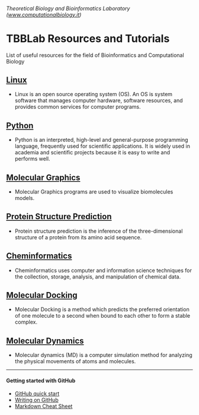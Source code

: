 ###### Theoretical Biology and Bioinformatics Laboratory (www.computationalbiology.it)

# TBBLab Resources and Tutorials

List of useful resources for the field of Bioinformatics and Computational Biology 



## [Linux](https://github.com/fpolticelli/tbblab_repository/blob/main/linux.md)
- Linux is an open source operating system (OS). An OS is system software that manages computer hardware, software resources, and provides common services for computer programs.
## [Python](https://github.com/fpolticelli/tbblab_repository/blob/main/python.md)
- Python is an interpreted, high-level and general-purpose programming language, frequently used for scientific applications. It is widely used in academia and scientific projects because it is easy to write and performs well.
## [Molecular Graphics](https://github.com/fpolticelli/tbblab_repository/blob/main/molecular_graphics.md)
- Molecular Graphics programs are used to visualize biomolecules models.
## [Protein Structure Prediction](https://github.com/fpolticelli/tbblab_repository/blob/main/protein_modelling.md)
- Protein structure prediction is the inference of the three-dimensional structure of a protein from its amino acid sequence.
## [Cheminformatics](https://github.com/fpolticelli/tbblab_repository/blob/main/cheminformatics.md)
- Cheminformatics uses computer and information science techniques for the collection, storage, analysis, and manipulation of chemical data.
## [Molecular Docking](https://github.com/fpolticelli/tbblab_repository/blob/main/molecular_docking.md)
- Molecular Docking is a method which predicts the preferred orientation of one molecule to a second when bound to each other to form a stable complex.
## [Molecular Dynamics](https://github.com/fpolticelli/tbblab_repository/blob/main/molecular_dynamics.md)
- Molecular dynamics (MD) is a computer simulation method for analyzing the physical movements of atoms and molecules.

---
#### Getting started with GitHub
- [GitHub quick start](https://guides.github.com/activities/hello-world/)
- [Writing on GitHub](https://docs.github.com/en/free-pro-team@latest/github/writing-on-github)
- [Markdown Cheat Sheet](https://commonmark.org/help/)
